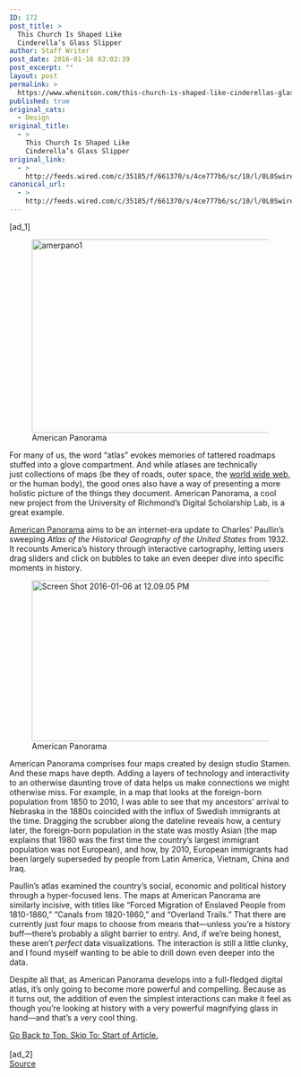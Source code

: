 ```yaml
---
ID: 172
post_title: >
  This Church Is Shaped Like
  Cinderella’s Glass Slipper
author: Staff Writer
post_date: 2016-01-16 03:03:39
post_excerpt: ""
layout: post
permalink: >
  https://www.whenitson.com/this-church-is-shaped-like-cinderellas-glass-slipper/
published: true
original_cats:
  - Design
original_title:
  - >
    This Church Is Shaped Like
    Cinderella’s Glass Slipper
original_link:
  - >
    http://feeds.wired.com/c/35185/f/661370/s/4ce777b6/sc/10/l/0L0Swired0N0C20A160C0A10Cthis0Echurch0Eis0Eshaped0Elike0Ecinderellas0Eglass0Eslipper0C/story01.htm
canonical_url:
  - >
    http://feeds.wired.com/c/35185/f/661370/s/4ce777b6/sc/10/l/0L0Swired0N0C20A160C0A10Cthis0Echurch0Eis0Eshaped0Elike0Ecinderellas0Eglass0Eslipper0C/story01.htm
---
```

 [ad_1]
<br><div id=""><figure attachment_1955716="" class="wp-caption landscape alignnone fader" data-js="fader"><a href="http://www.wired.com/wp-content/uploads/2016/01/amerpano1.jpg"><img class="size-default-top-art wp-image-1955716" src="http://www.whenitson.com/wp-content/uploads/2016/01/This-Church-Is-Shaped-Like-Cinderellas-Glass-Slipper.jpg" alt="amerpano1" width="582" height="345"/></a><figcaption class="wp-caption-text link-underline"><span class="credit link-underline-sm"><span aria-hidden="true" class="ui ui ui-illo inline-block ui-credit relative opacity-5 marg-r-micro"/> American Panorama</span></figcaption></figure><p>For many of us, the word “atlas” evokes memories of tattered roadmaps stuffed into a glove compartment. And while atlases are technically just collections of maps (be they of roads, outer space, the <a href="http://www.wired.com/2013/08/infographic-these-beautiful-visualization-create-an-atlas-of-the-world-wide-web/" target="_blank">world wide web,</a> or the human body), the good ones also have a way of presenting a more holistic picture of the things they document. American Panorama, a cool new project from the University of Richmond’s Digital Scholarship Lab, is a great example.</p>
<p><a href="http://dsl.richmond.edu/panorama/" target="_blank">American Panorama</a> aims to be an internet-era update to Charles’ Paullin’s sweeping <em>Atlas of the Historical Geography of the United States</em> from 1932. It recounts America’s history through interactive cartography, letting users drag sliders and click on bubbles to take an even deeper dive into specific moments in history.</p>
<figure attachment_1955719="" class="wp-caption landscape alignnone fader" data-js="fader"><a href="http://www.wired.com/wp-content/uploads/2016/01/Screen-Shot-2016-01-06-at-12.09.05-PM.jpg"><img class="size-text-column-width wp-image-1955719" src="http://www.whenitson.com/wp-content/uploads/2016/01/1452913419_231_This-Church-Is-Shaped-Like-Cinderellas-Glass-Slipper.jpg" alt="Screen Shot 2016-01-06 at 12.09.05 PM" width="482" height="287"/></a><figcaption class="wp-caption-text link-underline"><span class="credit link-underline-sm"><span aria-hidden="true" class="ui ui ui-illo inline-block ui-credit relative opacity-5 marg-r-micro"/> American Panorama</span></figcaption></figure><p>American Panorama comprises four maps created by design studio Stamen. And these maps have depth. Adding a layers of technology and interactivity to an otherwise daunting trove of data helps us make connections we might otherwise miss. For example, in a map that looks at the foreign-born population from 1850 to 2010, I was able to see that my ancestors’ arrival to Nebraska in the 1880s coincided with the influx of Swedish immigrants at the time. Dragging the scrubber along the dateline reveals how, a century later, the foreign-born population in the state was mostly Asian (the map explains that 1980 was the first time the country’s largest immigrant population was not European), and how, by 2010, European immigrants had been largely superseded by people from Latin America, Vietnam, China and Iraq.</p>
<p>Paullin’s atlas examined the country’s social, economic and political history through a hyper-focused lens. The maps at American Panorama are similarly incisive, with titles like “Forced Migration of Enslaved People from 1810-1860,” “Canals from 1820-1860,” and “Overland Trails.” That there are currently just four maps to choose from means that—unless you’re a history buff—there’s probably a slight barrier to entry. And, if we’re being honest, these aren’t <em>perfect</em> data visualizations. The interaction is still a little clunky, and I found myself wanting to be able to drill down even deeper into the data.</p>
<p>Despite all that, as American Panorama develops into a full-fledged digital atlas, it’s only going to become more powerful and compelling. Because as it turns out, the addition of even the simplest interactions can make it feel as though you’re looking at history with a very powerful magnifying glass in hand—and that’s a very cool thing.</p>
							<a class="visually-hidden skip-to-text-link focusable bg-white" href="#start-of-content">Go Back to Top. Skip To: Start of Article.</a>
						</div>
<br>[ad_2]
<br><a href="http://feeds.wired.com/c/35185/f/661370/s/4ce777b6/sc/10/l/0L0Swired0N0C20A160C0A10Cthis0Echurch0Eis0Eshaped0Elike0Ecinderellas0Eglass0Eslipper0C/story01.htm">Source </a>